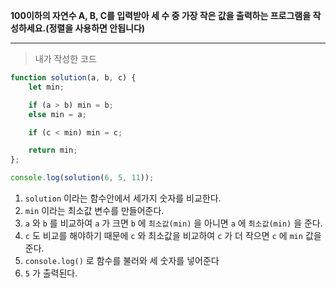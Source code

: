 **100이하의 자연수 A, B, C를 입력받아 세 수 중 가장 작은 값을 출력하는 프로그램을 작성하세요.(정렬을 사용하면 안됩니다)**

---

> 내가 작성한 코드
```javascript
function solution(a, b, c) {
    let min;

    if (a > b) min = b;
    else min = a;

    if (c < min) min = c;

    return min;
};

console.log(solution(6, 5, 11));
```

1. `solution` 이라는 함수안에서 세가지 숫자를 비교한다.
2. `min` 이라는 최소값 변수를 만들어준다.
3. `a` 와 `b` 를 비교하여 `a` 가 크면 `b` 에 `최소값(min)` 을 아니면 `a` 에 `최소값(min)` 을 준다.
4. `c` 도 비교를 해야하기 때문에 `c` 와 최소값을 비교하여 `c` 가 더 작으면 `c` 에 `min` 값을 준다.
5. `console.log()` 로 함수를 불러와 세 숫자를 넣어준다
6. `5` 가 출력된다.